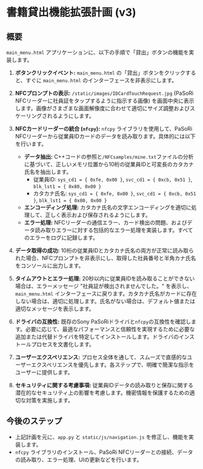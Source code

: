 # 書籍貸出機能拡張計画 (v3)

## 概要

`main_menu.html` アプリケーションに、以下の手順で「貸出」ボタンの機能を実装します。

1.  **ボタンクリックイベント:** `main_menu.html` の「貸出」ボタンをクリックすると、すぐに `main_menu.html` のインターフェースを非表示にします。

2.  **NFCプロンプトの表示:** `/static/images/IDCardTouchRequest.jpg` (PaSoRi NFCリーダーに社員証をタップするように指示する画像) を画面中央に表示します。画像がさまざまな画面解像度に合わせて適切にサイズ調整およびスケーリングされるようにします。

3.  **NFCカードリーダーの統合 (`nfcpy`):** `nfcpy` ライブラリを使用して、PaSoRi NFCリーダーから従業員IDカードのデータを読み取ります。具体的には以下を行います。
    *   **データ抽出:** C++コードの参照と`/NFCsamples/mine.txt`ファイルの分析に基づいて、正しいメモリ位置から10桁の従業員IDと可変長のカタカナ氏名を抽出します。
        *   従業員ID: `sys_cd1 = { 0xfe, 0x00 }`, `svc_cd1 = { 0xcb, 0x51 }`, `blk_lst1 = { 0x80, 0x00 }`
        *   カタカナ氏名: `sys_cd1 = { 0xfe, 0x00 }`, `svc_cd1 = { 0xcb, 0x51 }`, `blk_lst1 = { 0x80, 0x00 }`
    *   **エンコーディング処理:** カタカナ氏名の文字エンコーディングを適切に処理して、正しく表示および保存されるようにします。
    *   **エラー処理:** NFCリーダーの通信エラー、カード検出の問題、およびデータ読み取りエラーに対する包括的なエラー処理を実装します。すべてのエラーをログに記録します。

4.  **データ取得の成功:** 10桁の従業員IDとカタカナ氏名の両方が正常に読み取られた場合、NFCプロンプトを非表示にし、取得した社員番号と半角カナ氏名をコンソールに出力します。

5.  **タイムアウトとエラー処理:** 20秒以内に従業員IDを読み取ることができない場合は、エラーメッセージ "社員証が検出されませんでした。" を表示し、`main_menu.html` インターフェースに戻ります。カタカナ氏名がカードに存在しない場合は、適切に処理します。氏名がない場合は、デフォルト値または適切なメッセージを表示します。

6.  **ドライバの互換性:** 既存のSony PaSoRiドライバと`nfcpy`の互換性を確認します。必要に応じて、最適なパフォーマンスと信頼性を実現するために必要な追加または代替ドライバを特定してインストールします。ドライバのインストールプロセスを文書化します。

7.  **ユーザーエクスペリエンス:** プロセス全体を通して、スムーズで直感的なユーザーエクスペリエンスを優先します。各ステップで、明確で簡潔な指示をユーザーに提供します。

8.  **セキュリティに関する考慮事項:** 従業員IDデータの読み取りと保存に関する潜在的なセキュリティ上の影響を考慮します。機密情報を保護するための適切な対策を実施します。

## 今後のステップ

*   上記計画を元に、`app.py` と `static/js/navigation.js` を修正し、機能を実装します。
*   `nfcpy` ライブラリのインストール、PaSoRi NFCリーダーとの接続、データの読み取り、エラー処理、UIの更新などを行います。